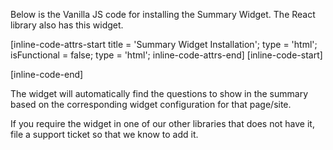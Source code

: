 Below is the Vanilla JS code for installing the Summary Widget. The React library also has this widget.

[inline-code-attrs-start title = 'Summary Widget Installation'; type = 'html'; isFunctional = false; type = 'html';  inline-code-attrs-end]
[inline-code-start]
<script src="https://cdn.fastcomments.com/js/embed-reviews-summary.min.js"></script>
<div id="summary-widget"></div>
<script>
    window.FastCommentsReviewsSummaryWidget(document.getElementById('summary-widget'), {
        tenantId: 'demo'
    });
</script>
[inline-code-end]

The widget will automatically find the questions to show in the summary based on the corresponding widget configuration for that page/site.

If you require the widget in one of our other libraries that does not have it, file a support ticket so that we know to add it.
